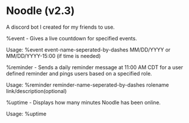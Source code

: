 # Noodle (v2.3)

A discord bot I created for my friends to use.

%event -
Gives a live countdown for specified events.

Usage: %event event-name-seperated-by-dashes MM/DD/YYYY or MM/DD/YYYY-15:00 (if time is needed)

%reminder -
Sends a daily reminder message at 11:00 AM CDT for a user defined reminder and pings users based on a specified role.

Usage: %reminder reminder-name-seperated-by-dashes rolename link/description(optional)

%uptime -
Displays how many minutes Noodle has been online.

Usage: %uptime
